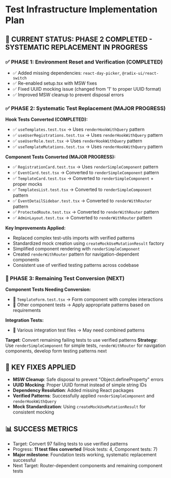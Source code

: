 # Test Infrastructure Implementation Plan

## 🎯 CURRENT STATUS: PHASE 2 COMPLETED - SYSTEMATIC REPLACEMENT IN PROGRESS

### ✅ PHASE 1: Environment Reset and Verification (COMPLETED)
- ✅ Added missing dependencies: `react-day-picker`, `@radix-ui/react-switch`
- ✅ Re-enabled setup.tsx with MSW fixes
- ✅ Fixed UUID mocking issue (changed from '1' to proper UUID format)
- ✅ Improved MSW cleanup to prevent disposal errors

### ✅ PHASE 2: Systematic Test Replacement (MAJOR PROGRESS)

**Hook Tests Converted (COMPLETED):**
- ✅ `useTemplates.test.tsx` → Uses `renderHookWithQuery` pattern
- ✅ `useUserRegistrations.test.tsx` → Uses `renderHookWithQuery` pattern  
- ✅ `useUserRole.test.tsx` → Uses `renderHookWithQuery` pattern
- ✅ `useTemplateMutations.test.tsx` → Uses `renderHookWithQuery` pattern

**Component Tests Converted (MAJOR PROGRESS):**  
- ✅ `RegistrationCard.test.tsx` → Uses `renderSimpleComponent` pattern
- ✅ `EventCard.test.tsx` → Converted to `renderSimpleComponent` pattern
- ✅ `TemplateCard.test.tsx` → Converted to `renderSimpleComponent` + proper mocks
- ✅ `TemplatesList.test.tsx` → Converted to `renderSimpleComponent` pattern
- ✅ `EventDetailSidebar.test.tsx` → Converted to `renderWithRouter` pattern
- ✅ `ProtectedRoute.test.tsx` → Converted to `renderWithRouter` pattern
- ✅ `AdminLayout.test.tsx` → Converted to `renderWithRouter` pattern

**Key Improvements Applied:**
- Replaced complex test-utils imports with verified patterns
- Standardized mock creation using `createMockUseMutationResult` factory
- Simplified component rendering with `renderSimpleComponent`
- Created `renderWithRouter` pattern for navigation-dependent components
- Consistent use of verified testing patterns across codebase

### 🔄 PHASE 3: Remaining Test Conversion (NEXT)

**Component Tests Needing Conversion:**
- 🔄 `TemplateForm.test.tsx` → Form component with complex interactions
- 🔄 Other component tests → Apply appropriate patterns based on requirements

**Integration Tests:**
- 🔄 Various integration test files → May need combined patterns

**Target**: Convert remaining failing tests to use verified patterns
**Strategy**: Use `renderSimpleComponent` for simple tests, `renderWithRouter` for navigation components, develop form testing patterns next

## 🚨 KEY FIXES APPLIED
- **MSW Cleanup**: Safe disposal to prevent "Object.defineProperty" errors
- **UUID Mocking**: Proper UUID format instead of simple string IDs  
- **Dependency Resolution**: Added missing React packages
- **Verified Patterns**: Successfully applied `renderSimpleComponent` and `renderHookWithQuery`
- **Mock Standardization**: Using `createMockUseMutationResult` for consistent mocking

## 📊 SUCCESS METRICS
- Target: Convert 97 failing tests to use verified patterns
- Progress: **11 test files converted** (Hook tests: 4, Component tests: 7)
- **Major milestone**: Foundation tests working, systematic replacement successful
- Next Target: Router-dependent components and remaining component tests